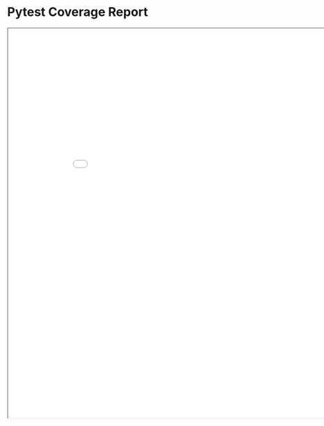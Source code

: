 # Pytest Coverage Report

<iframe src="../coverage-report/" title="Pytest Coverage Report" width="900" height="900" class="terminal-mkdocs-thin-border"></iframe> 